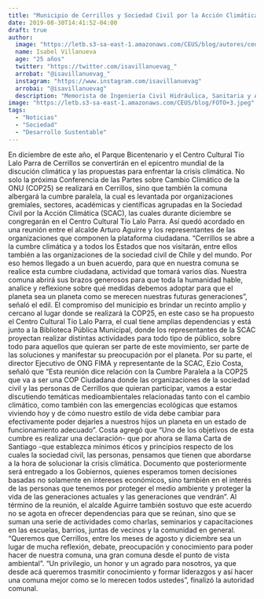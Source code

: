 ```yaml
---
title: "Municipio de Cerrillos y Sociedad Civil por la Acción Climática llegan a acuerdo para realizar COP25 Paralela"
date: 2019-08-30T14:41:52-04:00
draft: true
author: 
  image: "https://letb.s3-sa-east-1.amazonaws.com/CEUS/blog/autores/ceus_IVillanueva.jpg"
  name: Isabel Villanueva
  age: "25 años"
  twitter: "https://twitter.com/isavillanuevag_"  
  arrobat: "@isavillanuevag_"
  instagram: "https://www.instagram.com/isavillanuevag"
  arrobai: "@isavillanuevag"
  description: "Memorista de Ingeniería Civil Hidráulica, Sanitaria y Ambiental trabajando e investigando en sistemas de tratamientos de aguas residuales con revalorización de recursos y carbono neutral. Actualmente presidenta de la ONG CEUS CHILE que es la red de estudiantes, téncicas/os y profesionales sustentables de Chile. Asesora del IV Congreso Estudiantil Universitario de Sustentabilidad, un espacio único de convergencia de líderes y liderezas sustentables en Chile. ¿Este 2019? Chile en el Escenario Mundial: de cara a la COP25. Apasionada por el Desarrollo Sostenible. Siempre en movimiento y constantemente aprendiendo. Fanática del ODS 17: Alianzas para lograr los objetivos."
image: "https://letb.s3-sa-east-1.amazonaws.com/CEUS/blog/FOTO+3.jpeg"
tags:
  - "Noticias"
  - "Sociedad"
  - "Desarrollo Sustentable"
---
```


En diciembre de este año, el Parque Bicentenario y el Centro Cultural Tío Lalo Parra de Cerrillos se convertirán en el epicentro mundial de la discución climática y las propuestas para enfrentar la crisis climática.
No solo la próxima Conferencia de las Partes sobre Cambio Climático de la ONU (COP25) se realizará en Cerrillos, sino que también la comuna albergará la cumbre paralela, la cual es levantada por organizaciones gremiales, sectores, académicas y científicas agrupadas en la Sociedad Civil por la Acción Climática (SCAC), las cuales durante diciembre se congregarán en el Centro Cultural Tío Lalo Parra.
Así quedó acordado en una reunión entre el alcalde Arturo Aguirre y los representantes de las organizaciones que componen la plataforma ciudadana. “Cerrillos se abre a la cumbre climática y a todos los Estados que nos visitarán, entre ellos también a las organizaciones de la sociedad civil de Chile y del mundo. Por eso hemos llegado a un buen acuerdo, para que en nuestra comuna se realice esta cumbre ciudadana, actividad que tomará varios días. Nuestra comuna abrirá sus brazos generosos para que toda la humanidad hable, analice y reflexione sobre qué medidas debemos adoptar para que el planeta sea un planeta como se merecen nuestras futuras generaciones”, señaló el edil.
El compromiso del municipio es brindar un recinto amplio y cercano al lugar donde se realizará la COP25, en este caso se ha propuesto el Centro Cultural Tío Lalo Parra, el cual tiene amplias dependencias y está junto a la Biblioteca Pública Municipal, donde los representantes de la SCAC proyectan realizar distintas actividades para todo tipo de público, sobre todo para aquellos que quieran ser parte de este movimiento, ser parte de las soluciones y manifestar su preocupación por el planeta.
Por su parte, el director Ejecutivo de ONG FIMA y representante de la SCAC, Ezio Costa, señaló que “Esta reunión dice relación con la Cumbre Paralela a la COP25 que va a ser una COP Ciudadana donde las organizaciones de la sociedad civil y las personas de Cerrillos que quieran participar, vamos a estar discutiendo temáticas medioambientales relacionadas tanto con el cambio climático, como también con las emergencias ecológicas que estamos viviendo hoy y de cómo nuestro estilo de vida debe cambiar para efectivamente poder dejarles a nuestros hijos un planeta en un estado de funcionamiento adecuado”. Costa agregó que “Uno de los objetivos de esta cumbre es realizar una declaración- que por ahora se llama Carta de Santiago -que establezca mínimos éticos y principios respecto de los cuales la sociedad civil, las personas, pensamos que tienen que abordarse a la hora de solucionar la crisis climática. Documento que posteriormente será entregado a los Gobiernos, quienes esperamos tomen decisiones basadas no solamente en intereses económicos, sino también en el interés de las personas que tenemos por proteger el medio ambiente y proteger la vida de las generaciones actuales y las generaciones que vendrán”.
Al término de la reunión, el alcalde Aguirre también sostuvo que este acuerdo no se agota en ofrecer dependencias para que se reúnan, sino que se suman una serie de actividades como charlas, seminarios y capacitaciones en las escuelas, barrios, juntas de vecinos y la comunidad en general. “Queremos que Cerrillos, entre los meses de agosto y diciembre sea un lugar de mucha reflexión, debate, preocupación y conocimiento para poder hacer de nuestra comuna, una gran comuna desde el punto de vista ambiental”. “Un privilegio, un honor y un agrado para nosotros, ya que desde acá queremos trasmitir conocimiento y formar liderazgos y así hacer una comuna mejor como se lo merecen todos ustedes”, finalizó la autoridad comunal.
